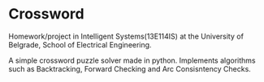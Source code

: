 # Crossword

Homework/project in Intelligent Systems(13E114IS) at the University of Belgrade, School of Electrical Engineering.

A simple crossword puzzle solver made in python. Implements algorithms such as Backtracking, Forward Checking and Arc Consisntency Checks.



